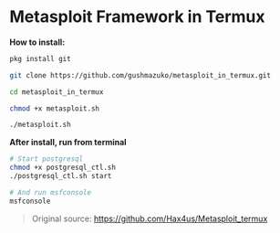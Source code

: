# Metasploit Framework in Termux

**How to install:**

```bash
pkg install git

git clone https://github.com/gushmazuko/metasploit_in_termux.git

cd metasploit_in_termux

chmod +x metasploit.sh

./metasploit.sh
```
**After install, run from terminal**
```bash
# Start postgresql
chmod +x postgresql_ctl.sh
./postgresql_ctl.sh start

# And run msfconsole
msfconsole
```


> Original source: https://github.com/Hax4us/Metasploit_termux
